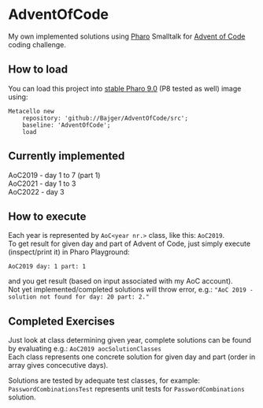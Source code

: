 # AdventOfCode
My own implemented solutions using [Pharo](https://pharo.org) Smalltalk for [Advent of Code](https://adventofcode.com) coding challenge.

## How to load
You can load this project into [stable Pharo 9.0](https://pharo.org/download) (P8 tested as well) image using: 
```
Metacello new
	repository: 'github://Bajger/AdventOfCode/src';
	baseline: 'AdventOfCode';
	load
```

## Currently implemented
AoC2019 - day 1 to 7 (part 1)  
AoC2021 - day 1 to 3  
AoC2022 - day 3  

## How to execute
Each year is represented by `AoC<year nr.>` class, like this: `AoC2019`.  
To get result for given day and part of Advent of Code, just simply execute (inspect/print it) in Pharo Playground:  
```
AoC2019 day: 1 part: 1
```
and you get result (based on input associated with my AoC account).  
Not yet implemented/completed solutions will throw error, e.g.: `"AoC 2019 - solution not found for day: 20 part: 2." `

## Completed Exercises
Just look at class determining given year, complete solutions can be found by evaluating e.g.: `AoC2019 aocSolutionClasses`  
Each class represents one concrete solution for given day and part (order in array gives concecutive days).

Solutions are tested by adequate test classes, for example: `PasswordCombinationsTest` represents unit tests for `PasswordCombinations` solution.
